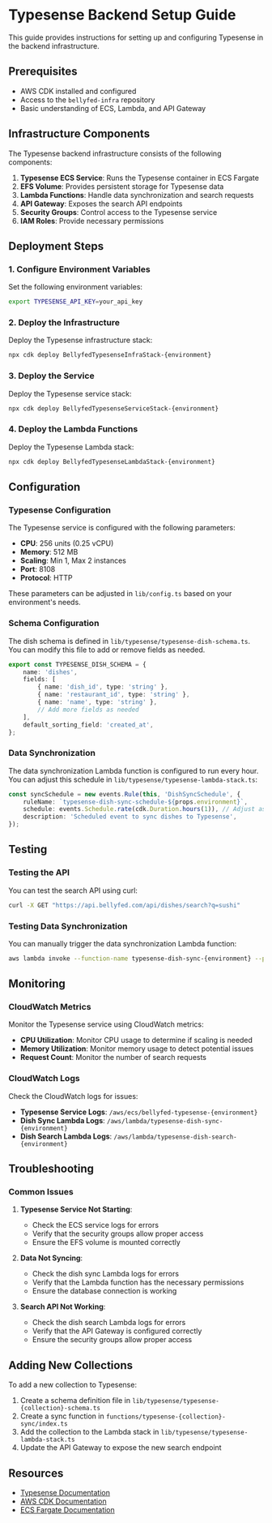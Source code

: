 # Typesense Backend Setup Guide

This guide provides instructions for setting up and configuring Typesense in the backend infrastructure.

## Prerequisites

- AWS CDK installed and configured
- Access to the `bellyfed-infra` repository
- Basic understanding of ECS, Lambda, and API Gateway

## Infrastructure Components

The Typesense backend infrastructure consists of the following components:

1. **Typesense ECS Service**: Runs the Typesense container in ECS Fargate
2. **EFS Volume**: Provides persistent storage for Typesense data
3. **Lambda Functions**: Handle data synchronization and search requests
4. **API Gateway**: Exposes the search API endpoints
5. **Security Groups**: Control access to the Typesense service
6. **IAM Roles**: Provide necessary permissions

## Deployment Steps

### 1. Configure Environment Variables

Set the following environment variables:

```bash
export TYPESENSE_API_KEY=your_api_key
```

### 2. Deploy the Infrastructure

Deploy the Typesense infrastructure stack:

```bash
npx cdk deploy BellyfedTypesenseInfraStack-{environment}
```

### 3. Deploy the Service

Deploy the Typesense service stack:

```bash
npx cdk deploy BellyfedTypesenseServiceStack-{environment}
```

### 4. Deploy the Lambda Functions

Deploy the Typesense Lambda stack:

```bash
npx cdk deploy BellyfedTypesenseLambdaStack-{environment}
```

## Configuration

### Typesense Configuration

The Typesense service is configured with the following parameters:

- **CPU**: 256 units (0.25 vCPU)
- **Memory**: 512 MB
- **Scaling**: Min 1, Max 2 instances
- **Port**: 8108
- **Protocol**: HTTP

These parameters can be adjusted in `lib/config.ts` based on your environment's needs.

### Schema Configuration

The dish schema is defined in `lib/typesense/typesense-dish-schema.ts`. You can modify this file to add or remove fields as needed.

```typescript
export const TYPESENSE_DISH_SCHEMA = {
    name: 'dishes',
    fields: [
        { name: 'dish_id', type: 'string' },
        { name: 'restaurant_id', type: 'string' },
        { name: 'name', type: 'string' },
        // Add more fields as needed
    ],
    default_sorting_field: 'created_at',
};
```

### Data Synchronization

The data synchronization Lambda function is configured to run every hour. You can adjust this schedule in `lib/typesense/typesense-lambda-stack.ts`:

```typescript
const syncSchedule = new events.Rule(this, 'DishSyncSchedule', {
    ruleName: `typesense-dish-sync-schedule-${props.environment}`,
    schedule: events.Schedule.rate(cdk.Duration.hours(1)), // Adjust as needed
    description: 'Scheduled event to sync dishes to Typesense',
});
```

## Testing

### Testing the API

You can test the search API using curl:

```bash
curl -X GET "https://api.bellyfed.com/api/dishes/search?q=sushi"
```

### Testing Data Synchronization

You can manually trigger the data synchronization Lambda function:

```bash
aws lambda invoke --function-name typesense-dish-sync-{environment} --payload '{}' response.json
```

## Monitoring

### CloudWatch Metrics

Monitor the Typesense service using CloudWatch metrics:

- **CPU Utilization**: Monitor CPU usage to determine if scaling is needed
- **Memory Utilization**: Monitor memory usage to detect potential issues
- **Request Count**: Monitor the number of search requests

### CloudWatch Logs

Check the CloudWatch logs for issues:

- **Typesense Service Logs**: `/aws/ecs/bellyfed-typesense-{environment}`
- **Dish Sync Lambda Logs**: `/aws/lambda/typesense-dish-sync-{environment}`
- **Dish Search Lambda Logs**: `/aws/lambda/typesense-dish-search-{environment}`

## Troubleshooting

### Common Issues

1. **Typesense Service Not Starting**:

    - Check the ECS service logs for errors
    - Verify that the security groups allow proper access
    - Ensure the EFS volume is mounted correctly

2. **Data Not Syncing**:

    - Check the dish sync Lambda logs for errors
    - Verify that the Lambda function has the necessary permissions
    - Ensure the database connection is working

3. **Search API Not Working**:
    - Check the dish search Lambda logs for errors
    - Verify that the API Gateway is configured correctly
    - Ensure the security groups allow proper access

## Adding New Collections

To add a new collection to Typesense:

1. Create a schema definition file in `lib/typesense/typesense-{collection}-schema.ts`
2. Create a sync function in `functions/typesense-{collection}-sync/index.ts`
3. Add the collection to the Lambda stack in `lib/typesense/typesense-lambda-stack.ts`
4. Update the API Gateway to expose the new search endpoint

## Resources

- [Typesense Documentation](https://typesense.org/docs/)
- [AWS CDK Documentation](https://docs.aws.amazon.com/cdk/latest/guide/home.html)
- [ECS Fargate Documentation](https://docs.aws.amazon.com/AmazonECS/latest/developerguide/AWS_Fargate.html)
